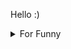 

Hello :)  <details>

<summary>For Funny</summary>




<!--START_SECTION:waka-->
![Code Time](http://img.shields.io/badge/Code%20Time-76%20hrs%206%20mins-blue)

![Profile Views](http://img.shields.io/badge/Profile%20Views-1-blue)

![Lines of code](https://img.shields.io/badge/From%20Hello%20World%20I%27ve%20Written-496%20Thousand%20lines%20of%20code-blue)

**🐱 My GitHub Data** 

> 🏆 392 Contributions in the Year 2022
 > 
> 📦 73.1 kB Used in GitHub's Storage 
 > 
> 💼 Opted to Hire
 > 
> 📜 45 Public Repositories 
 > 
> 🔑 0 Private Repositories  
 > 
**I'm a Night 🦉** 

```text
🌞 Morning    54 commits     ███░░░░░░░░░░░░░░░░░░░░░░   14.79% 
🌆 Daytime    126 commits    ████████░░░░░░░░░░░░░░░░░   34.52% 
🌃 Evening    93 commits     ██████░░░░░░░░░░░░░░░░░░░   25.48% 
🌙 Night      92 commits     ██████░░░░░░░░░░░░░░░░░░░   25.21%

```
📅 **I'm Most Productive on Friday** 

```text
Monday       70 commits     ████░░░░░░░░░░░░░░░░░░░░░   19.18% 
Tuesday      37 commits     ██░░░░░░░░░░░░░░░░░░░░░░░   10.14% 
Wednesday    55 commits     ███░░░░░░░░░░░░░░░░░░░░░░   15.07% 
Thursday     55 commits     ███░░░░░░░░░░░░░░░░░░░░░░   15.07% 
Friday       76 commits     █████░░░░░░░░░░░░░░░░░░░░   20.82% 
Saturday     35 commits     ██░░░░░░░░░░░░░░░░░░░░░░░   9.59% 
Sunday       37 commits     ██░░░░░░░░░░░░░░░░░░░░░░░   10.14%

```


📊 **This Week I Spent My Time On** 

```text
⌚︎ Time Zone: Europe/Istanbul

💬 Programming Languages: 
JavaScript               21 hrs 42 mins      ███████████████████░░░░░░   75.87% 
CSS                      2 hrs 49 mins       ██░░░░░░░░░░░░░░░░░░░░░░░   9.9% 
MDX                      2 hrs 10 mins       ██░░░░░░░░░░░░░░░░░░░░░░░   7.6% 
TypeScript               56 mins             ░░░░░░░░░░░░░░░░░░░░░░░░░   3.27% 
Other                    15 mins             ░░░░░░░░░░░░░░░░░░░░░░░░░   0.92%

🐱‍💻 Projects: 
halid.dev                28 hrs 7 mins       ████████████████████████░   98.33% 
alexandru-main           28 mins             ░░░░░░░░░░░░░░░░░░░░░░░░░   1.67%

```

**I Mostly Code in JavaScript** 

```text
JavaScript               17 repos            ███████████░░░░░░░░░░░░░░   45.95% 
HTML                     7 repos             ████░░░░░░░░░░░░░░░░░░░░░   18.92% 
CSS                      6 repos             ████░░░░░░░░░░░░░░░░░░░░░   16.22% 
Swift                    5 repos             ███░░░░░░░░░░░░░░░░░░░░░░   13.51% 
SCSS                     1 repo              ░░░░░░░░░░░░░░░░░░░░░░░░░   2.7%

```



 Last Updated on 16/07/2022 18:52:04 UTC
<!--END_SECTION:waka-->

</details>
